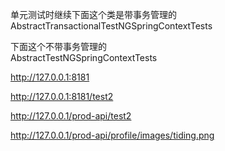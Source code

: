 
单元测试时继续下面这个类是带事务管理的  
AbstractTransactionalTestNGSpringContextTests  

下面这个不带事务管理的  
AbstractTestNGSpringContextTests  

http://127.0.0.1:8181

http://127.0.0.1:8181/test2

http://127.0.0.1/prod-api/test2

http://127.0.0.1/prod-api/profile/images/tiding.png

